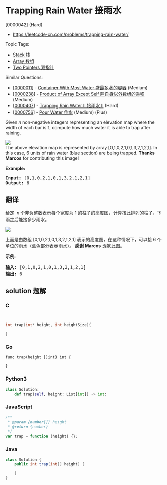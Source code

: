 # Trapping Rain Water 接雨水

[0000042] (Hard)

- https://leetcode-cn.com/problems/trapping-rain-water/

Topic Tags:

- [Stack 栈](https://leetcode-cn.com/tag/stack/)
- [Array 数组](https://leetcode-cn.com/tag/array/)
- [Two Pointers 双指针](https://leetcode-cn.com/tag/two-pointers/)

Similar Questions:

- [[0000011](https://leetcode-cn.com/problems/container-with-most-water/)] - [Container With Most Water 盛最多水的容器](./0000011.container-with-most-water.md) (Medium)
- [[0000238](https://leetcode-cn.com/problems/product-of-array-except-self/)] - [Product of Array Except Self 除自身以外数组的乘积](./0000238.product-of-array-except-self.md) (Medium)
- [[0000407](https://leetcode-cn.com/problems/trapping-rain-water-ii/)] - [Trapping Rain Water II 接雨水 II](./0000407.trapping-rain-water-ii.md) (Hard)
- [[0000756](https://leetcode-cn.com/problems/pour-water/)] - [Pour Water 倒水](./0000756.pour-water.md) (Medium) (Plus)

Given _n_ non-negative integers representing an elevation map where the width of each bar is 1, compute how much water it is able to trap after raining.

![](https://assets.leetcode.com/uploads/2018/10/22/rainwatertrap.png)  
The above elevation map is represented by array \[0,1,0,2,1,0,1,3,2,1,2,1\]. In this case, 6 units of rain water (blue section) are being trapped. **Thanks Marcos** for contributing this image!

**Example:**

<pre><strong>Input:</strong> [0,1,0,2,1,0,1,3,2,1,2,1]
<strong>Output:</strong> 6</pre>

## 翻译

给定  *n* 个非负整数表示每个宽度为 1 的柱子的高度图，计算按此排列的柱子，下雨之后能接多少雨水。

![](https://assets.leetcode-cn.com/aliyun-lc-upload/uploads/2018/10/22/rainwatertrap.png)

上面是由数组 \[0,1,0,2,1,0,1,3,2,1,2,1\] 表示的高度图，在这种情况下，可以接 6 个单位的雨水（蓝色部分表示雨水）。 **感谢 Marcos** 贡献此图。

**示例:**

<pre><strong>输入:</strong> [0,1,0,2,1,0,1,3,2,1,2,1]
<strong>输出:</strong> 6</pre>

## solution 题解

### C

```c


int trap(int* height, int heightSize){

}


```

### Go

```golang
func trap(height []int) int {

}
```

### Python3

```python
class Solution:
    def trap(self, height: List[int]) -> int:
```

### JavaScript

```javascript
/**
 * @param {number[]} height
 * @return {number}
 */
var trap = function (height) {};
```

### Java

```java
class Solution {
    public int trap(int[] height) {

    }
}
```
